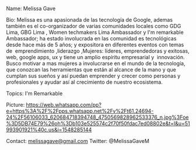Name: Melissa Gave

Bio: Melissa es una apasionada de las tecnología de Google, ademas también es el co-organizador de varias comunidades locales como GDG Lima, GBG Lima , Women techmakers Lima Ambassador y  I'm remarkable Ambassador; ha estado involucrada en las comunidad es tecnológicas desde hace más de 5 años; y expositora en diferentes eventos con temas de  emprendimiento ,liderazgo ,Mujeres: líderes, emprendedoras y exitosas, web, google apps, ux y tiene un amplio espíritu empresarial y  innovación. 
Busco motivar a mas mujeres a involucrarse en el mundo de la tecnología, que conozcan las herramientas que están al alcance de la mano y que cumplan sus sueños y así puedan emprender y crecer como personas y profesionales y ayudar así al crecimiento de nuestro ecosistema.

Topics: I'm Remarkable

Picture: https://web.whatsapp.com/pp?e=https%3A%2F%2Fpps.whatsapp.net%2Fv%2Ft61.24694-24%2F56106033_620684718394748_4750569828962533376_n.jpg%3Foe%3D5DB74E79%26oh%3Db103e525574c2f70f50fdac7ed08802e&t=l&u=51993901921%40c.us&i=1548285144

Contact: melissagave@gmail.com
Twitter: @MelissaGaveM
